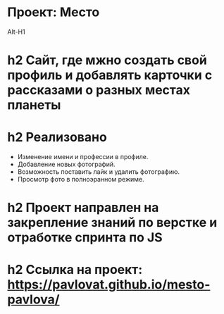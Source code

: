# Проект: Место
Alt-H1 

# h2 Сайт, где мжно создать свой профиль и добавлять карточки с рассказами о разных местах планеты

# h2 Реализовано
* Изменение имени и профессии в профиле.
* Добавление новых фотографий.
* Возможность поставить лайк и удалить фотографию.
* Просмотр фото в полноэранном режиме.

# h2 Проект направлен на закрепление знаний по верстке и отработке спринта по JS
# h2 Ссылка на проект: https://pavlovat.github.io/mesto-pavlova/
